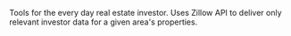 Tools for the every day real estate investor. Uses Zillow API to deliver only relevant investor data for a given area's properties.